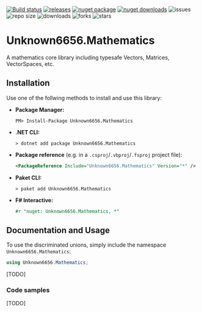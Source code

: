 [![Build status](https://ci.appveyor.com/api/projects/status/############?svg=true)](https://ci.appveyor.com/project/Unknown6656-Megacorp/Unknown6656.Mathematics)
[![releases](https://img.shields.io/github/downloads/Unknown6656-Megacorp/Unknown6656.Mathematics/total)](https://github.com/Unknown6656-Megacorp/Unknown6656.Mathematics/releases)
[![nuget package](https://img.shields.io/nuget/vpre/Unknown6656.Mathematics)](https://www.nuget.org/packages/Unknown6656.Mathematics/)
[![nuget downloads](https://img.shields.io/nuget/dt/Unknown6656.Mathematics)](https://www.nuget.org/packages/Unknown6656.Mathematics/)
![issues](https://img.shields.io/github/issues/Unknown6656-Megacorp/Unknown6656.Mathematics)
![repo size](https://img.shields.io/github/repo-size/Unknown6656-Megacorp/Unknown6656.Mathematics)
![downloads](https://img.shields.io/github/downloads/Unknown6656-Megacorp/Unknown6656.Mathematics/total)
![forks](https://img.shields.io/github/forks/Unknown6656-Megacorp/Unknown6656.Mathematics)
![stars](https://img.shields.io/github/stars/Unknown6656-Megacorp/Unknown6656.Mathematics)

# Unknown6656.Mathematics
A mathematics core library including typesafe Vectors, Matrices, VectorSpaces, etc.


## Installation
Use one of the follwing methods to install and use this library:

- **Package Manager:**
    ```batch
    PM> Install-Package Unknown6656.Mathematics
    ```
- **.NET CLI:**
    ```batch
    > dotnet add package Unknown6656.Mathematics
    ```
- **Package reference** (e.g. in a `.csproj`/`.vbproj`/`.fsproj` project file):
    ```xml
    <PackageReference Include="Unknown6656.Mathematics" Version="*" />
    ```
- **Paket CLI:**
    ```batch
    > paket add Unknown6656.Mathematics
    ```
- **F# Interactive:**
    ```fsharp
    #r "nuget: Unknown6656.Mathematics, *"
    ```

## Documentation and Usage
To use the discriminated unions, simply include the namespace `Unknown6656.Mathematics`:

```csharp
using Unknown6656.Mathematics;
```

[TODO]


### Code samples
[TODO]
